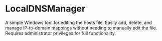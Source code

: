 # LocalDNSManager
A simple Windows tool for editing the hosts file. Easily add, delete, and manage IP-to-domain mappings without needing to manually edit the file. Requires administrator privileges for full functionality.

